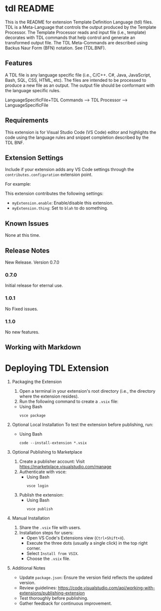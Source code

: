 # tdl README

This is the README for extension Template Definition Language (tdl) files. TDL is a Meta-Language that controls the output produced by the Template Processor. The Template Processor reads and input file (i.e., template) decorates with TDL commands that help control and generate an transformed output file. The TDL Meta-Commands are described using Backus Naur Form (BFN) notation. See (TDL.BNF).

## Features

A TDL file is any language specific file (i.e., C/C++. C#, Java, JavaScript, Bash, SQL, CSS, HTML, etc). 
The files are intended to be processed to produce a new file as an output. The output file should
be conformant with the language specific rules.

LanguageSpecificFile+TDL Commands --> TDL Processor --> LanguageSpecificFile

## Requirements

This extension is for Visual Studio Code (VS Code) editor and highlights the code using the 
language rules and snippet completion described by the TDL BNF.

## Extension Settings

Include if your extension adds any VS Code settings through the `contributes.configuration` extension point.

For example:

This extension contributes the following settings:

* `myExtension.enable`: Enable/disable this extension.
* `myExtension.thing`: Set to `blah` to do something.

## Known Issues

None at this time.

## Release Notes

New Release. Version 0.7.0

### 0.7.0

Initial release for eternal use.

### 1.0.1

No Fixed issues.

### 1.1.0

No new features.

## Working with Markdown

# Deploying TDL Extension
1. Packaging the Extension
    1. Open a terminal in your extension's root directory (i.e., the directory where the extension resides).
    2. Run the following command to create a `.vsix` file:
      * Using Bash
        ```
        vsce package
        ```
2. Optional Local Installation
      To test the extension before publishing, run:
      * Using Bash
        ```
        code --install-extension *.vsix
        ```
3. Optional Publishing to Marketplace
    1. Create a publisher account: Visit https://marketplace.visualstudio.com/manage
    2. Authenticate with vsce:
       * Using Bash
         ```
         vsce login
         ```
     3. Publish the extension:
        * Using Bash
          ```
          vsce publish
          ```
4. Manual Installation
    1. Share the `.vsix` file with users.
    2. Installation steps for users:
        * Open VS Code's Extensions view (`Ctrl+Shift+X`).
        * Execute the three dots (usually a single click) in the top right corner.
        * Select `Install from VSIX`.
        * Choose the `.vsix` file.

5. Additional Notes

    * Update `package.json`: Ensure the version field reflects the updated version.
    * Review guidelines: https://code.visualstudio.com/api/working-with-extensions/publishing-extension
    * Test thoroughly before publishing.
    * Gather feedback for continuous improvement.
